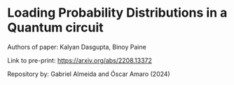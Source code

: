 # Loading Probability Distributions in a Quantum circuit

Authors of paper: Kalyan Dasgupta, Binoy Paine

Link to pre-print: https://arxiv.org/abs/2208.13372

Repository by: Gabriel Almeida and Óscar Amaro (2024)
